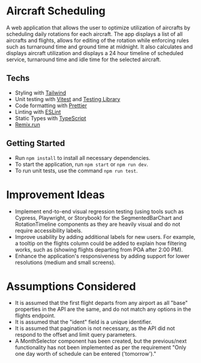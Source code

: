 # Aircraft Scheduling

A web application that allows the user to optimize utilization of aircrafts by scheduling daily rotations for each aircraft. The app displays a list of all aircrafts and flights, allows for editing of the rotation while enforcing rules such as turnaround time and ground time at midnight. It also calculates and displays aircraft utilization and displays a 24 hour timeline of scheduled service, turnaround time and idle time for the selected aircraft.

## Techs
- Styling with [Tailwind](https://tailwindcss.com/)
- Unit testing with [Vitest](https://vitest.dev) and [Testing Library](https://testing-library.com)
- Code formatting with [Prettier](https://prettier.io)
- Linting with [ESLint](https://eslint.org)
- Static Types with [TypeScript](https://typescriptlang.org)
- [Remix.run](https://remix.run/)

## Getting Started
- Run `npm install` to install all necessary dependencies.
- To start the application, run `npm start` or `npm run dev`.
- To run unit tests, use the command `npm run test`.

# Improvement Ideas
- Implement end-to-end visual regression testing (using tools such as Cypress, Playwright, or Storybook) for the SegmentedBarChart and RotationTimeline components as they are heavily visual and do not require accessibility labels.
- Improve usability by adding additional labels for new users. For example, a tooltip on the flights column could be added to explain how filtering works, such as (showing flights departing from POA after 2:00 PM).
- Enhance the application's responsiveness by adding support for lower resolutions (medium and small screens).

# Assumptions Considered
- It is assumed that the first flight departs from any airport as all "base" properties in the API are the same, and do not match any options in the flights endpoint.
- It is assumed that the "ident" field is a unique identifier.
- It is assumed that pagination is not necessary, as the API did not respond to the offset and limit query parameters.
- A MonthSelector component has been created, but the previous/next functionality has not been implemented as per the requirement "Only one day worth of schedule can be entered ('tomorrow')."




